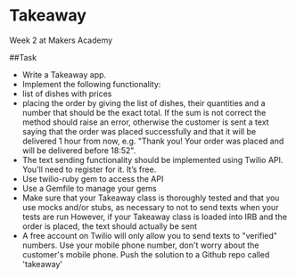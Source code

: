 Takeaway
========

Week 2 at Makers Academy

##Task

- Write a Takeaway app.
-  Implement the following functionality:
- list of dishes with prices
- placing the order by giving the list of dishes, their quantities and a number that should be the exact total. If the sum is not correct the method should raise an error, otherwise the customer is sent a text saying that the order was placed successfully and that it will be delivered 1 hour from now, e.g. "Thank you! Your order was placed and will be delivered before 18:52".
- The text sending functionality should be implemented using Twilio API. You'll need to register for it. It’s free.
- Use twilio-ruby gem to access the API
- Use a Gemfile to manage your gems
- Make sure that your Takeaway class is thoroughly tested and that you use mocks and/or stubs, as necessary to not to send texts when your tests are run
However, if your Takeaway class is loaded into IRB and the order is placed, the text should actually be sent
- A free account on Twilio will only allow you to send texts to "verified" numbers. Use your mobile phone number, don't worry about the customer's mobile phone.
Push the solution to a Github repo called 'takeaway'

